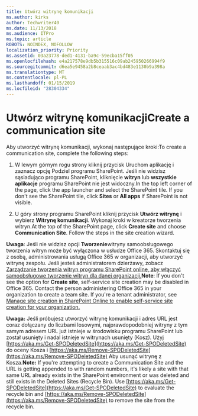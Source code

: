```yaml
---
title: Utwórz witrynę komunikacji
ms.author: kirks
author: Techwriter40
ms.date: 11/13/2018
ms.audience: ITPro
ms.topic: article
ROBOTS: NOINDEX, NOFOLLOW
localization_priority: Priority
ms.assetid: 03a23778-ded1-4131-ba9c-59ecba15ff05
ms.openlocfilehash: e4a217578e9db5b315516c09ab245950266994f9
ms.sourcegitcommit: d6ea5e9458a2b8ceaab3ac4bd483e1130b9a398a
ms.translationtype: MT
ms.contentlocale: pl-PL
ms.lasthandoff: 01/15/2019
ms.locfileid: "28304334"
---
```

# <a name="create-a-communication-site"></a><span data-ttu-id="9021e-102">Utwórz witrynę komunikacji</span><span class="sxs-lookup"><span data-stu-id="9021e-102">Create a communication site</span></span>

<span data-ttu-id="9021e-103">Aby utworzyć witrynę komunikacji, wykonaj następujące kroki:</span><span class="sxs-lookup"><span data-stu-id="9021e-103">To create a communication site, complete the following steps:</span></span> 
  
1. <span data-ttu-id="9021e-p101">W lewym górnym rogu strony kliknij przycisk Uruchom aplikację i zaznacz opcję Podziel programu SharePoint. Jeśli nie widzisz sąsiadująco programu SharePoint, kliknięcie **witryn** lub **wszystkie aplikacje** programu SharePoint nie jest widoczny.</span><span class="sxs-lookup"><span data-stu-id="9021e-p101">In the top left corner of the page, click the app launcher and select the SharePoint tile. If you don't see the SharePoint tile, click **Sites** or **All apps** if SharePoint is not visible.</span></span> 
    
2. <span data-ttu-id="9021e-p102">U góry strony programu SharePoint kliknij przycisk **Utwórz witrynę** i wybierz **Witrynę komunikacji**. Wykonaj kroki w kreatorze tworzenia witryn.</span><span class="sxs-lookup"><span data-stu-id="9021e-p102">At the top of the SharePoint page, click **Create site** and choose **Communication Site**. Follow the steps in the site creation wizard.</span></span> 
    
 <span data-ttu-id="9021e-p103">**Uwaga**: Jeśli nie widzisz opcji **Tworzenie**witryny samoobsługowego tworzenia witryn może być wyłączona w usłudze Office 365. Skontaktuj się z osobą, administrowania usługą Office 365 w organizacji, aby utworzyć witrynę zespołu. Jeśli jesteś administratorem dzierżawy, zobacz [Zarządzanie tworzenia witryn programu SharePoint online, aby włączyć samoobsługowe tworzenie witryn dla danej organizacji.](https://go.microsoft.com/fwlink/?linkid=2018780)</span><span class="sxs-lookup"><span data-stu-id="9021e-p103">**Note**: If you don't see the option for **Create site**, self-service site creation may be disabled in Office 365. Contact the person administering Office 365 in your organization to create a team site. If you're a tenant administrator, see [Manage site creation in SharePoint Online to enable self-service site creation for your organization.](https://go.microsoft.com/fwlink/?linkid=2018780)</span></span>
  
 <span data-ttu-id="9021e-p104">**Uwaga:** Jeśli próbujesz utworzyć witrynę komunikacji i adres URL jest coraz dołączany do liczbami losowymi, najprawdopodobniej witryny z tym samym adresem URL już istnieje w środowisku programu SharePoint lub został usunięty i nadal istnieje w witrynach usunięty (Kosz). Użyj [https://aka.ms/Get-SPODeletedSite](https://aka.ms/Get-SPODeletedSite) do oceny Kosza i [https://aka.ms/Remove-SPODeletedSite](https://aka.ms/Remove-SPODeletedSite) Aby usunąć witrynę z Kosza.</span><span class="sxs-lookup"><span data-stu-id="9021e-p104">**Note:** If you're attempting to create a Communication Site and the URL is getting appended to with random numbers, it's likely a site with that same URL already exists in the SharePoint environment or was deleted and still exists in the Deleted Sites (Recycle Bin). Use [https://aka.ms/Get-SPODeletedSite](https://aka.ms/Get-SPODeletedSite) to evaluate the recycle bin and [https://aka.ms/Remove-SPODeletedSite](https://aka.ms/Remove-SPODeletedSite) to remove the site from the recycle bin.</span></span> 
  

